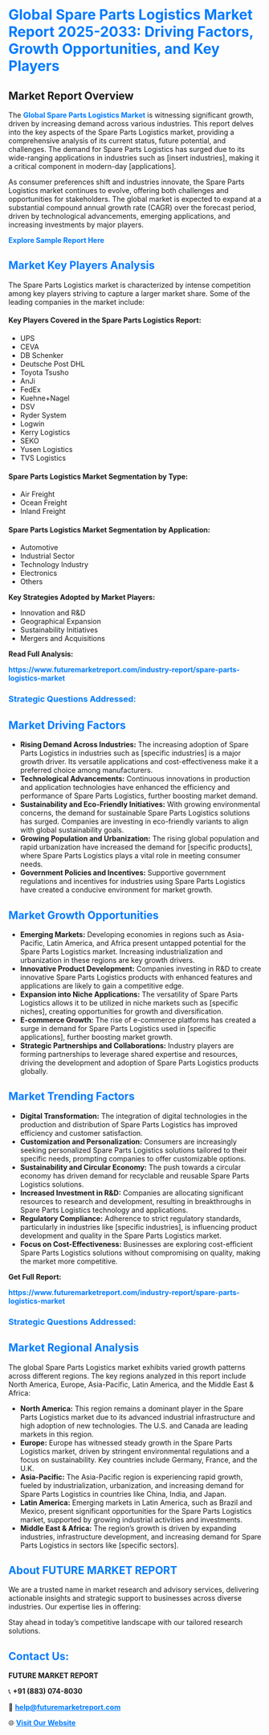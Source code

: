 <h1 style="color: #007BFF;">Global Spare Parts Logistics Market Report 2025-2033: Driving Factors, Growth Opportunities, and Key Players</h1>

<section id="overview">
<h2>Market Report Overview</h2>
<p>The <a href="https://www.futuremarketreport.com/industry-report/spare-parts-logistics-market" style="color: #007BFF; text-decoration: none;"><strong>Global Spare Parts Logistics Market</strong></a> is witnessing significant growth, driven by increasing demand across various industries. This report delves into the key aspects of the Spare Parts Logistics market, providing a comprehensive analysis of its current status, future potential, and challenges. The demand for Spare Parts Logistics has surged due to its wide-ranging applications in industries such as [insert industries], making it a critical component in modern-day [applications].</p>
<p>As consumer preferences shift and industries innovate, the Spare Parts Logistics market continues to evolve, offering both challenges and opportunities for stakeholders. The global market is expected to expand at a substantial compound annual growth rate (CAGR) over the forecast period, driven by technological advancements, emerging applications, and increasing investments by major players.</p>
</section>

<section id="overview">
<p><a href="https://www.futuremarketreport.com/request-sample/reportId=26533" style="color: #007BFF; text-decoration: none;"><strong>Explore Sample Report Here</strong></a></p>
</section>

<section id="key-players">
<h2 style="color: #007BFF;">Market Key Players Analysis</h2>
<p>The Spare Parts Logistics market is characterized by intense competition among key players striving to capture a larger market share. Some of the leading companies in the market include:</p>
<h4>Key Players Covered in the Spare Parts Logistics Report:</h4>
<ul><li>UPS</li><li>CEVA</li><li>DB Schenker</li><li>Deutsche Post DHL</li><li>Toyota Tsusho</li><li>AnJi</li><li>FedEx</li><li>Kuehne+Nagel</li><li>DSV</li><li>Ryder System</li><li>Logwin</li><li>Kerry Logistics</li><li>SEKO</li><li>Yusen Logistics</li><li>TVS Logistics</li></ul>
<h4>Spare Parts Logistics Market Segmentation by Type:</h4>
<ul><li>Air Freight</li><li>Ocean Freight</li><li>Inland Freight</li></ul>

<h4>Spare Parts Logistics Market Segmentation by Application:</h4>
<ul><li>Automotive</li><li>Industrial Sector</li><li>Technology Industry</li><li>Electronics</li><li>Others</li></ul>
<p><strong>Key Strategies Adopted by Market Players:</strong></p>
<ul>
<li>Innovation and R&D</li>
<li>Geographical Expansion</li>
<li>Sustainability Initiatives</li>
<li>Mergers and Acquisitions</li>
</ul>
</section>

<section>
<p><strong>Read Full Analysis: </strong></p><a href="https://www.futuremarketreport.com/industry-report/spare-parts-logistics-market" style="color: #007BFF; text-decoration: none;"><strong>https://www.futuremarketreport.com/industry-report/spare-parts-logistics-market</strong></a>
<h3 style="color: #007BFF;">Strategic Questions Addressed:</h3>
</section>

<section id="driving-factors">
<h2 style="color: #007BFF;">Market Driving Factors</h2>
<ul>
<li><strong>Rising Demand Across Industries:</strong> The increasing adoption of Spare Parts Logistics in industries such as [specific industries] is a major growth driver. Its versatile applications and cost-effectiveness make it a preferred choice among manufacturers.</li>
<li><strong>Technological Advancements:</strong> Continuous innovations in production and application technologies have enhanced the efficiency and performance of Spare Parts Logistics, further boosting market demand.</li>
<li><strong>Sustainability and Eco-Friendly Initiatives:</strong> With growing environmental concerns, the demand for sustainable Spare Parts Logistics solutions has surged. Companies are investing in eco-friendly variants to align with global sustainability goals.</li>
<li><strong>Growing Population and Urbanization:</strong> The rising global population and rapid urbanization have increased the demand for [specific products], where Spare Parts Logistics plays a vital role in meeting consumer needs.</li>
<li><strong>Government Policies and Incentives:</strong> Supportive government regulations and incentives for industries using Spare Parts Logistics have created a conducive environment for market growth.</li>
</ul>
</section>

<section id="growth-opportunities">
<h2 style="color: #007BFF;">Market Growth Opportunities</h2>
<ul>
<li><strong>Emerging Markets:</strong> Developing economies in regions such as Asia-Pacific, Latin America, and Africa present untapped potential for the Spare Parts Logistics market. Increasing industrialization and urbanization in these regions are key growth drivers.</li>
<li><strong>Innovative Product Development:</strong> Companies investing in R&D to create innovative Spare Parts Logistics products with enhanced features and applications are likely to gain a competitive edge.</li>
<li><strong>Expansion into Niche Applications:</strong> The versatility of Spare Parts Logistics allows it to be utilized in niche markets such as [specific niches], creating opportunities for growth and diversification.</li>
<li><strong>E-commerce Growth:</strong> The rise of e-commerce platforms has created a surge in demand for Spare Parts Logistics used in [specific applications], further boosting market growth.</li>
<li><strong>Strategic Partnerships and Collaborations:</strong> Industry players are forming partnerships to leverage shared expertise and resources, driving the development and adoption of Spare Parts Logistics products globally.</li>
</ul>
</section>

<section id="trending-factors">
<h2 style="color: #007BFF;">Market Trending Factors</h2>
<ul>
<li><strong>Digital Transformation:</strong> The integration of digital technologies in the production and distribution of Spare Parts Logistics has improved efficiency and customer satisfaction.</li>
<li><strong>Customization and Personalization:</strong> Consumers are increasingly seeking personalized Spare Parts Logistics solutions tailored to their specific needs, prompting companies to offer customizable options.</li>
<li><strong>Sustainability and Circular Economy:</strong> The push towards a circular economy has driven demand for recyclable and reusable Spare Parts Logistics solutions.</li>
<li><strong>Increased Investment in R&D:</strong> Companies are allocating significant resources to research and development, resulting in breakthroughs in Spare Parts Logistics technology and applications.</li>
<li><strong>Regulatory Compliance:</strong> Adherence to strict regulatory standards, particularly in industries like [specific industries], is influencing product development and quality in the Spare Parts Logistics market.</li>
<li><strong>Focus on Cost-Effectiveness:</strong> Businesses are exploring cost-efficient Spare Parts Logistics solutions without compromising on quality, making the market more competitive.</li>
</ul>
</section>

<section>
<p><strong>Get Full Report: </strong></p><a href="https://www.futuremarketreport.com/industry-report/spare-parts-logistics-market" style="color: #007BFF; text-decoration: none;"><strong>https://www.futuremarketreport.com/industry-report/spare-parts-logistics-market</strong></a>
<h3 style="color: #007BFF;">Strategic Questions Addressed:</h3>
</section>


<section id="regional-analysis">
<h2 style="color: #007BFF;">Market Regional Analysis</h2>
<p>The global Spare Parts Logistics market exhibits varied growth patterns across different regions. The key regions analyzed in this report include North America, Europe, Asia-Pacific, Latin America, and the Middle East & Africa:</p>
<ul>
<li><strong>North America:</strong> This region remains a dominant player in the Spare Parts Logistics market due to its advanced industrial infrastructure and high adoption of new technologies. The U.S. and Canada are leading markets in this region.</li>
<li><strong>Europe:</strong> Europe has witnessed steady growth in the Spare Parts Logistics market, driven by stringent environmental regulations and a focus on sustainability. Key countries include Germany, France, and the U.K.</li>
<li><strong>Asia-Pacific:</strong> The Asia-Pacific region is experiencing rapid growth, fueled by industrialization, urbanization, and increasing demand for Spare Parts Logistics in countries like China, India, and Japan.</li>
<li><strong>Latin America:</strong> Emerging markets in Latin America, such as Brazil and Mexico, present significant opportunities for the Spare Parts Logistics market, supported by growing industrial activities and investments.</li>
<li><strong>Middle East & Africa:</strong> The region’s growth is driven by expanding industries, infrastructure development, and increasing demand for Spare Parts Logistics in sectors like [specific sectors].</li>
</ul>
</section>

<footer>
<h2 style="color: #007BFF;">About FUTURE MARKET REPORT</h2>
<p>We are a trusted name in market research and advisory services, delivering actionable insights and strategic support to businesses across diverse industries. Our expertise lies in offering:</p>

<p>Stay ahead in today’s competitive landscape with our tailored research solutions.</p>

<h2 style="color: #007BFF;">Contact Us:</h2>
<p><strong>FUTURE MARKET REPORT</strong></p>
<p>📞 <strong>+91 (883) 074-8030</strong></p>
<p>📧 <strong><a href="mailto:help@futuremarketreport.com" style="color: #007BFF;">help@futuremarketreport.com</a></strong></p>
<p>🌐 <strong><a href="https://www.futuremarketreport.com/" style="color: #007BFF;">Visit Our Website</a></strong></p>
</footer>